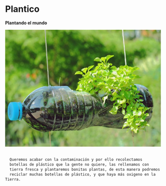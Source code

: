# Plantico
<html>
 <body>
  <p><strong>Plantando el mundo</strong></p>
  <img src="sembrar-alimentos-en-botellas.jpg">
  <pre><code>
  Queremos acabar con la contaminación y por ello recolectamos
  botellas de plástico que la gente no quiere, las rellenamos con 
  tierra fresca y plantaremos bonitas plantas, de esta manera podremos 
  reciclar muchas botellas de plástico, y que haya más oxigeno en la Tierra. </code></pre>
</code></pre>
<html>
